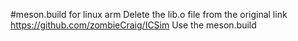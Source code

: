 #meson.build for linux arm
Delete the lib.o file from the original link https://github.com/zombieCraig/ICSim
Use the meson.build
